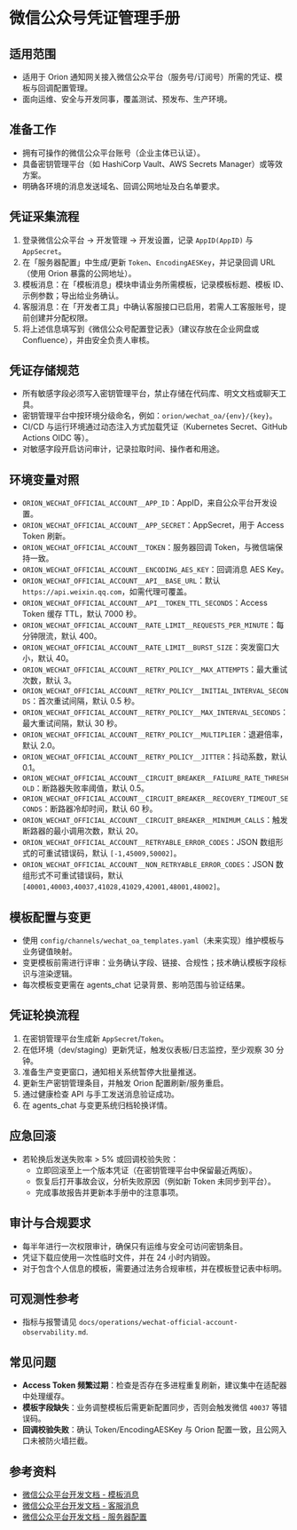 # 微信公众号凭证管理手册

## 适用范围
- 适用于 Orion 通知网关接入微信公众平台（服务号/订阅号）所需的凭证、模板与回调配置管理。
- 面向运维、安全与开发同事，覆盖测试、预发布、生产环境。

## 准备工作
- 拥有可操作的微信公众平台账号（企业主体已认证）。
- 具备密钥管理平台（如 HashiCorp Vault、AWS Secrets Manager）或等效方案。
- 明确各环境的消息发送域名、回调公网地址及白名单要求。

## 凭证采集流程
1. 登录微信公众平台 → 开发管理 → 开发设置，记录 `AppID(AppID)` 与 `AppSecret`。
2. 在「服务器配置」中生成/更新 `Token`、`EncodingAESKey`，并记录回调 URL（使用 Orion 暴露的公网地址）。
3. 模板消息：在「模板消息」模块申请业务所需模板，记录模板标题、模板 ID、示例参数；导出给业务确认。
4. 客服消息：在「开发者工具」中确认客服接口已启用，若需人工客服账号，提前创建并分配权限。
5. 将上述信息填写到《微信公众号配置登记表》（建议存放在企业网盘或 Confluence），并由安全负责人审核。

## 凭证存储规范
- 所有敏感字段必须写入密钥管理平台，禁止存储在代码库、明文文档或聊天工具。
- 密钥管理平台中按环境分级命名，例如：`orion/wechat_oa/{env}/{key}`。
- CI/CD 与运行环境通过动态注入方式加载凭证（Kubernetes Secret、GitHub Actions OIDC 等）。
- 对敏感字段开启访问审计，记录拉取时间、操作者和用途。

## 环境变量对照
- `ORION_WECHAT_OFFICIAL_ACCOUNT__APP_ID`：AppID，来自公众平台开发设置。
- `ORION_WECHAT_OFFICIAL_ACCOUNT__APP_SECRET`：AppSecret，用于 Access Token 刷新。
- `ORION_WECHAT_OFFICIAL_ACCOUNT__TOKEN`：服务器回调 Token，与微信端保持一致。
- `ORION_WECHAT_OFFICIAL_ACCOUNT__ENCODING_AES_KEY`：回调消息 AES Key。
- `ORION_WECHAT_OFFICIAL_ACCOUNT__API__BASE_URL`：默认 `https://api.weixin.qq.com`，如需代理可覆盖。
- `ORION_WECHAT_OFFICIAL_ACCOUNT__API__TOKEN_TTL_SECONDS`：Access Token 缓存 TTL，默认 7000 秒。
- `ORION_WECHAT_OFFICIAL_ACCOUNT__RATE_LIMIT__REQUESTS_PER_MINUTE`：每分钟限流，默认 400。
- `ORION_WECHAT_OFFICIAL_ACCOUNT__RATE_LIMIT__BURST_SIZE`：突发窗口大小，默认 40。
- `ORION_WECHAT_OFFICIAL_ACCOUNT__RETRY_POLICY__MAX_ATTEMPTS`：最大重试次数，默认 3。
- `ORION_WECHAT_OFFICIAL_ACCOUNT__RETRY_POLICY__INITIAL_INTERVAL_SECONDS`：首次重试间隔，默认 0.5 秒。
- `ORION_WECHAT_OFFICIAL_ACCOUNT__RETRY_POLICY__MAX_INTERVAL_SECONDS`：最大重试间隔，默认 30 秒。
- `ORION_WECHAT_OFFICIAL_ACCOUNT__RETRY_POLICY__MULTIPLIER`：退避倍率，默认 2.0。
- `ORION_WECHAT_OFFICIAL_ACCOUNT__RETRY_POLICY__JITTER`：抖动系数，默认 0.1。
- `ORION_WECHAT_OFFICIAL_ACCOUNT__CIRCUIT_BREAKER__FAILURE_RATE_THRESHOLD`：断路器失败率阈值，默认 0.5。
- `ORION_WECHAT_OFFICIAL_ACCOUNT__CIRCUIT_BREAKER__RECOVERY_TIMEOUT_SECONDS`：断路器冷却时间，默认 60 秒。
- `ORION_WECHAT_OFFICIAL_ACCOUNT__CIRCUIT_BREAKER__MINIMUM_CALLS`：触发断路器的最小调用次数，默认 20。
- `ORION_WECHAT_OFFICIAL_ACCOUNT__RETRYABLE_ERROR_CODES`：JSON 数组形式的可重试错误码，默认 `[-1,45009,50002]`。
- `ORION_WECHAT_OFFICIAL_ACCOUNT__NON_RETRYABLE_ERROR_CODES`：JSON 数组形式不可重试错误码，默认 `[40001,40003,40037,41028,41029,42001,48001,48002]`。

## 模板配置与变更
- 使用 `config/channels/wechat_oa_templates.yaml`（未来实现）维护模板与业务键值映射。
- 变更模板前需进行评审：业务确认字段、链接、合规性；技术确认模板字段标识与渲染逻辑。
- 每次模板变更需在 agents_chat 记录背景、影响范围与验证结果。

## 凭证轮换流程
1. 在密钥管理平台生成新 `AppSecret`/`Token`。
2. 在低环境（dev/staging）更新凭证，触发仪表板/日志监控，至少观察 30 分钟。
3. 准备生产变更窗口，通知相关系统暂停大批量推送。
4. 更新生产密钥管理条目，并触发 Orion 配置刷新/服务重启。
5. 通过健康检查 API 与手工发送消息验证成功。
6. 在 agents_chat 与变更系统归档轮换详情。

## 应急回滚
- 若轮换后发送失败率 > 5% 或回调校验失败：
  - 立即回滚至上一个版本凭证（在密钥管理平台中保留最近两版）。
  - 恢复后打开事故会议，分析失败原因（例如新 Token 未同步到平台）。
  - 完成事故报告并更新本手册中的注意事项。

## 审计与合规要求
- 每半年进行一次权限审计，确保只有运维与安全可访问密钥条目。
- 凭证下载应使用一次性临时文件，并在 24 小时内销毁。
- 对于包含个人信息的模板，需要通过法务合规审核，并在模板登记表中标明。

## 可观测性参考
- 指标与报警请见 `docs/operations/wechat-official-account-observability.md`.

## 常见问题
- **Access Token 频繁过期**：检查是否存在多进程重复刷新，建议集中在适配器中处理缓存。
- **模板字段缺失**：业务调整模板后需更新配置同步，否则会触发微信 `40037` 等错误码。
- **回调校验失败**：确认 Token/EncodingAESKey 与 Orion 配置一致，且公网入口未被防火墙拦截。

## 参考资料
- [微信公众平台开发文档 - 模板消息](https://developers.weixin.qq.com/doc/offiaccount/Message_Management/Template_Message_Interface.html)
- [微信公众平台开发文档 - 客服消息](https://developers.weixin.qq.com/doc/offiaccount/Message_Management/Service_Center_messages.html)
- [微信公众平台开发文档 - 服务器配置](https://developers.weixin.qq.com/doc/offiaccount/Basic_Information/Access_Overview.html)
